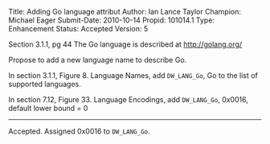 Title:       Adding Go language attribut
Author:      Ian Lance Taylor
Champion:    Michael Eager
Submit-Date: 2010-10-14
Propid:      101014.1
Type:        Enhancement
Status:      Accepted
Version:     5

Section 3.1.1, pg 44
The Go language is described at http://golang.org/

Propose to add a new language name to describe Go.

In section 3.1.1, Figure 8. Language Names, add
   `DW_LANG_Go`, Go
to the list of supported languages.

In section 7.12, Figure 33. Language Encodings, add
   `DW_LANG_Go`, 0x0016, default lower bound = 0

----

Accepted.  Assigned 0x0016 to `DW_LANG_Go`.

